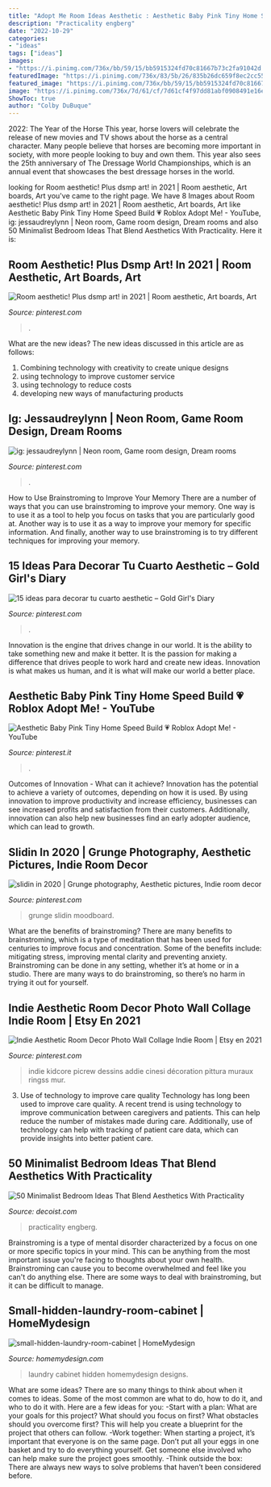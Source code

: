 ```yaml
---
title: "Adopt Me Room Ideas Aesthetic : Aesthetic Baby Pink Tiny Home Speed Build 💗 Roblox Adopt Me!"
description: "Practicality engberg"
date: "2022-10-29"
categories:
- "ideas"
tags: ["ideas"]
images:
- "https://i.pinimg.com/736x/bb/59/15/bb5915324fd70c81667b73c2fa91042d.jpg"
featuredImage: "https://i.pinimg.com/736x/83/5b/26/835b26dc659f8ec2cc5575b0debd468e.jpg"
featured_image: "https://i.pinimg.com/736x/bb/59/15/bb5915324fd70c81667b73c2fa91042d.jpg"
image: "https://i.pinimg.com/736x/7d/61/cf/7d61cf4f97dd81abf0908491e16efe9f.jpg"
ShowToc: true
author: "Colby DuBuque"
---
```



2022: The Year of the Horse
This year, horse lovers will celebrate the release of new movies and TV shows about the horse as a central character. Many people believe that horses are becoming more important in society, with more people looking to buy and own them. This year also sees the 25th anniversary of The Dressage World Championships, which is an annual event that showcases the best dressage horses in the world.

	

		
looking for Room aesthetic! Plus dsmp art! in 2021 | Room aesthetic, Art boards, Art you've came to the right page. We have 8 Images about Room aesthetic! Plus dsmp art! in 2021 | Room aesthetic, Art boards, Art like Aesthetic Baby Pink Tiny Home Speed Build 💗 Roblox Adopt Me! - YouTube, ig: jessaudreylynn | Neon room, Game room design, Dream rooms and also 50 Minimalist Bedroom Ideas That Blend Aesthetics With Practicality. Here it is:
		
    
## Room Aesthetic! Plus Dsmp Art! In 2021 | Room Aesthetic, Art Boards, Art

<img loading=lazy src="https://i.pinimg.com/736x/83/5b/26/835b26dc659f8ec2cc5575b0debd468e.jpg" onerror="this.onerror=null;this.src='https://tse1.mm.bing.net/th?id=OIP.v1U27wBgiWLIUY8lSWgS7gHaNK&amp;pid=15.1';" alt="Room aesthetic! Plus dsmp art! in 2021 | Room aesthetic, Art boards, Art">

_Source: pinterest.com_

>. 

	

What are the new ideas?
The new ideas discussed in this article are as follows:
1. Combining technology with creativity to create unique designs 
2. using technology to improve customer service 
3. using technology to reduce costs 
4. developing new ways of manufacturing products 

    
## Ig: Jessaudreylynn | Neon Room, Game Room Design, Dream Rooms

<img loading=lazy src="https://i.pinimg.com/736x/74/c5/42/74c5421e67354d99069acb5c55a6f24f.jpg" onerror="this.onerror=null;this.src='https://tse1.mm.bing.net/th?id=OIP.hfBo-pLPVdG1I99_r125eQHaHa&amp;pid=15.1';" alt="ig: jessaudreylynn | Neon room, Game room design, Dream rooms">

_Source: pinterest.com_

>. 

	

How to Use Brainstroming to Improve Your Memory
There are a number of ways that you can use brainstroming to improve your memory. One way is to use it as a tool to help you focus on tasks that you are particularly good at. Another way is to use it as a way to improve your memory for specific information. And finally, another way to use brainstroming is to try different techniques for improving your memory.

    
## 15 Ideas Para Decorar Tu Cuarto Aesthetic – Gold Girl&#039;s Diary

<img loading=lazy src="https://i.pinimg.com/736x/bb/59/15/bb5915324fd70c81667b73c2fa91042d.jpg" onerror="this.onerror=null;this.src='https://tse1.mm.bing.net/th?id=OIP.4NDP3dctWw10Iy7Sk-hW3QHaLn&amp;pid=15.1';" alt="15 ideas para decorar tu cuarto aesthetic – Gold Girl&#039;s Diary">

_Source: pinterest.com_

>. 

	

Innovation is the engine that drives change in our world. It is the ability to take something new and make it better. It is the passion for making a difference that drives people to work hard and create new ideas. Innovation is what makes us human, and it is what will make our world a better place.

    
## Aesthetic Baby Pink Tiny Home Speed Build 💗 Roblox Adopt Me! - YouTube

<img loading=lazy src="https://i.pinimg.com/736x/d9/cb/9e/d9cb9e421846d18ebeb9b07138acec2f.jpg" onerror="this.onerror=null;this.src='https://tse1.mm.bing.net/th?id=OIP.WHeAJaQrTnZUnsVf53PnwgHaFj&amp;pid=15.1';" alt="Aesthetic Baby Pink Tiny Home Speed Build 💗 Roblox Adopt Me! - YouTube">

_Source: pinterest.it_

>. 

	

Outcomes of Innovation - What can it achieve?
Innovation has the potential to achieve a variety of outcomes, depending on how it is used. By using innovation to improve productivity and increase efficiency, businesses can see increased profits and satisfaction from their customers. Additionally, innovation can also help new businesses find an early adopter audience, which can lead to growth.

    
## Slidin In 2020 | Grunge Photography, Aesthetic Pictures, Indie Room Decor

<img loading=lazy src="https://i.pinimg.com/736x/7d/61/cf/7d61cf4f97dd81abf0908491e16efe9f.jpg" onerror="this.onerror=null;this.src='https://tse2.mm.bing.net/th?id=OIP.0IHOC3R0CxhX_AHMKBnYvAHaH6&amp;pid=15.1';" alt="slidin in 2020 | Grunge photography, Aesthetic pictures, Indie room decor">

_Source: pinterest.com_

>grunge slidin moodboard. 

	

What are the benefits of brainstroming?
There are many benefits to brainstroming, which is a type of meditation that has been used for centuries to improve focus and concentration. Some of the benefits include: mitigating stress, improving mental clarity and preventing anxiety. Brainstroming can be done in any setting, whether it’s at home or in a studio. There are many ways to do brainstroming, so there’s no harm in trying it out for yourself.

    
## Indie Aesthetic Room Decor Photo Wall Collage Indie Room | Etsy En 2021

<img loading=lazy src="https://i.pinimg.com/736x/28/5d/f2/285df2b8ba7799faf170356281dd5451.jpg" onerror="this.onerror=null;this.src='https://tse1.mm.bing.net/th?id=OIP.zhvVvt0QkPYAdenPEeZjngHaLF&amp;pid=15.1';" alt="Indie Aesthetic Room Decor Photo Wall Collage Indie Room | Etsy en 2021">

_Source: pinterest.com_

>indie kidcore picrew dessins addie cinesi décoration pittura muraux ringss mur. 

	

3) Use of technology to improve care quality
Technology has long been used to improve care quality. A recent trend is using technology to improve communication between caregivers and patients. This can help reduce the number of mistakes made during care. Additionally, use of technology can help with tracking of patient care data, which can provide insights into better patient care.

    
## 50 Minimalist Bedroom Ideas That Blend Aesthetics With Practicality

<img loading=lazy src="https://cdn.decoist.com/wp-content/uploads/2014/04/Fascinating-blend-of-dark-and-light-shades.jpg" onerror="this.onerror=null;this.src='https://tse4.mm.bing.net/th?id=OIP.E4ka6i2jVowIKpXxCjwmzQHaE_&amp;pid=15.1';" alt="50 Minimalist Bedroom Ideas That Blend Aesthetics With Practicality">

_Source: decoist.com_

>practicality engberg. 

	

Brainstroming is a type of mental disorder characterized by a focus on one or more specific topics in your mind. This can be anything from the most important issue you're facing to thoughts about your own health. Brainstroming can cause you to become overwhelmed and feel like you can't do anything else. There are some ways to deal with brainstroming, but it can be difficult to manage.

    
## Small-hidden-laundry-room-cabinet | HomeMydesign

<img loading=lazy src="https://homemydesign.com/wp-content/uploads/2015/06/small-hidden-laundry-room-cabinet.jpg" onerror="this.onerror=null;this.src='https://tse4.mm.bing.net/th?id=OIP.27cmfB8-WFvYkjFT2y2ldwHaLM&amp;pid=15.1';" alt="small-hidden-laundry-room-cabinet | HomeMydesign">

_Source: homemydesign.com_

>laundry cabinet hidden homemydesign designs. 

	

What are some ideas?
There are so many things to think about when it comes to ideas. Some of the most common are what to do, how to do it, and who to do it with. Here are a few ideas for you: 
-Start with a plan: What are your goals for this project? What should you focus on first? What obstacles should you overcome first? This will help you create a blueprint for the project that others can follow. 
-Work together: When starting a project, it’s important that everyone is on the same page. Don’t put all your eggs in one basket and try to do everything yourself. Get someone else involved who can help make sure the project goes smoothly. 
-Think outside the box: There are always new ways to solve problems that haven’t been considered before.

